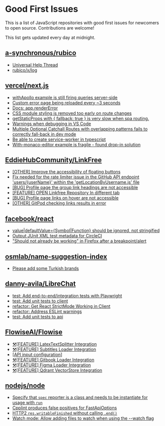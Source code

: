 # Good First Issues

This is a list of JavaScript repositories with good first issues for newcomers to open source. Contributions are welcome!

This list gets updated every day at midnight.

## [a-synchronous/rubico](https://github.com/a-synchronous/rubico)

- [Universal Help Thread](https://github.com/a-synchronous/rubico/issues/29)
- [rubico/x/log](https://github.com/a-synchronous/rubico/issues/58)

## [vercel/next.js](https://github.com/vercel/next.js)

- [withApollo example is still firing queries server-side](https://github.com/vercel/next.js/issues/18313)
- [Custom error page being reloaded every ~3 seconds](https://github.com/vercel/next.js/issues/10024)
- [Docs: app.renderError ](https://github.com/vercel/next.js/issues/32562)
- [CSS module styling is removed too early on route changes](https://github.com/vercel/next.js/issues/17464)
- [getStaticProps with { fallback: true } is very slow when spa routing.](https://github.com/vercel/next.js/issues/13751)
- [Warnings when debugging in VS Code](https://github.com/vercel/next.js/issues/24349)
- [Multiple Optional Catchall Routes with overlapping patterns fails to correctly fall-back in dev mode](https://github.com/vercel/next.js/issues/17367)
- [Be able to create service-worker in typescript](https://github.com/vercel/next.js/issues/33863)
- [With-monaco-editor example is fragile - found drop-in solution](https://github.com/vercel/next.js/issues/25263)

## [EddieHubCommunity/LinkFree](https://github.com/EddieHubCommunity/LinkFree)

- [[OTHER] Improve the accessibility of floating buttons](https://github.com/EddieHubCommunity/LinkFree/issues/7464)
- [Fix needed for the rate limiter issue in the GitHub API endpoint 'users/{userName}' within the 'getLocationByUsername.js' file](https://github.com/EddieHubCommunity/LinkFree/issues/7492)
- [[BUG] Profile page the group link headings are not accessible ](https://github.com/EddieHubCommunity/LinkFree/issues/7041)
- [[FEATURE] OPEN Linkfree Repository In different tab](https://github.com/EddieHubCommunity/LinkFree/issues/7476)
- [[BUG] Profile page links on hover are not accessible ](https://github.com/EddieHubCommunity/LinkFree/issues/7042)
- [[OTHER] GitPod checking links results in error](https://github.com/EddieHubCommunity/LinkFree/issues/6912)

## [facebook/react](https://github.com/facebook/react)

- [value|defaultValue={Symbol|Function} should be ignored, not stringified](https://github.com/facebook/react/issues/11734)
- [Output JUnit XML test metadata for CircleCI](https://github.com/facebook/react/issues/11949)
- ["Should not already be working" in Firefox after a breakpoint/alert](https://github.com/facebook/react/issues/17355)

## [osmlab/name-suggestion-index](https://github.com/osmlab/name-suggestion-index)

- [Please add some Turkish brands](https://github.com/osmlab/name-suggestion-index/issues/7706)

## [danny-avila/LibreChat](https://github.com/danny-avila/LibreChat)

- [test: Add end-to-end/integration tests with Playwright](https://github.com/danny-avila/LibreChat/issues/327)
- [test: Add unit tests to client ](https://github.com/danny-avila/LibreChat/issues/326)
- [refactor: Get React StrictMode Working in Client](https://github.com/danny-avila/LibreChat/issues/329)
- [refactor: Address ESLint warnings](https://github.com/danny-avila/LibreChat/issues/330)
- [test: Add unit tests to api ](https://github.com/danny-avila/LibreChat/issues/325)

## [FlowiseAI/Flowise](https://github.com/FlowiseAI/Flowise)

- [⚒️[FEATURE] LatexTextSplitter Integration](https://github.com/FlowiseAI/Flowise/issues/226)
- [⚒️[FEATURE] Subtitles Loader Integration](https://github.com/FlowiseAI/Flowise/issues/224)
- [[API input configuration]](https://github.com/FlowiseAI/Flowise/issues/261)
- [⚒️[FEATURE] Gitbook Loader Integration](https://github.com/FlowiseAI/Flowise/issues/223)
- [⚒️[FEATURE] Figma Loader Integration](https://github.com/FlowiseAI/Flowise/issues/225)
- [⚒️[FEATURE] Qdrant VectorStore Integration](https://github.com/FlowiseAI/Flowise/issues/221)

## [nodejs/node](https://github.com/nodejs/node)

- [Specify that `spec` reporter is a class and needs to be instantiate for usage with `run`](https://github.com/nodejs/node/issues/48112)
- [Cpplint produces false positives for FastApiOptions](https://github.com/nodejs/node/issues/45761)
- [HTTP2 `res.writableFinished` without calling `.end()`](https://github.com/nodejs/node/issues/38916)
- [Watch mode: Allow adding files to watch when using the --watch flag](https://github.com/nodejs/node/issues/45467)

